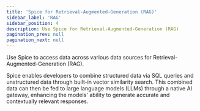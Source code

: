 ```yaml
---
title: 'Spice for Retrieval-Augmented-Generation (RAG)'
sidebar_label: 'RAG'
sidebar_position: 4
description: Use Spice for Retrieval-Augmented-Generation (RAG)
pagination_prev: null
pagination_next: null
---
```


Use Spice to access data across various data sources for Retrieval-Augmented-Generation (RAG).

Spice enables developers to combine structured data via SQL queries and unstructured data through built-in vector similarity search. This combined data can then be fed to large language models (LLMs) through a native AI gateway, enhancing the models' ability to generate accurate and contextually relevant responses.
